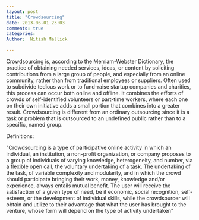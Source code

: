 ```yaml
---
layout: post
title: "Crowdsourcing"
date: 2013-06-01 23:03
comments: true
categories: 
Author:  Nitish Mallick

---
```


Crowdsourcing is, according to the Merriam-Webster Dictionary, the practice of obtaining needed services, ideas, or content by soliciting contributions from a large group of people, and especially from an online community, rather than from traditional employees or suppliers.
Often used to subdivide tedious work or to fund-raise startup companies and charities, this process can occur both online and offline.
  It combines the efforts of crowds of self-identified volunteers or part-time workers, where each one on their own initiative adds a small portion that combines into a greater result. Crowdsourcing is different from an ordinary outsourcing since it is a task or problem that is outsourced to an undefined public rather than to a specific, named group.

Definitions:

"Crowdsourcing is a type of participative online activity in which an individual, an institution, a non-profit organization, or company proposes to a group of individuals of varying knowledge, heterogeneity, and number, via a flexible open call, the voluntary undertaking of a task. The undertaking of the task, of variable complexity and modularity, and in which the crowd should participate bringing their work, money, knowledge and/or experience, always entails mutual benefit. The user will receive the satisfaction of a given type of need, be it economic, social recognition, self-esteem, or the development of individual skills, while the crowdsourcer will obtain and utilize to their advantage that what the user has brought to the venture, whose form will depend on the type of activity undertaken"


